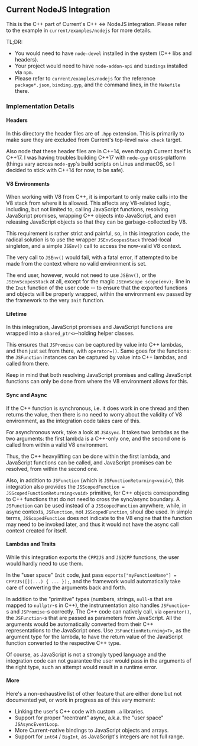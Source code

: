 ## Current NodeJS Integration

This is the C++ part of Current's C++ <=> NodeJS integration. Please refer to the example in `current/examples/nodejs` for more details.

TL;DR:
* You would need to have `node-devel` installed in the system (C++ libs and headers).
* Your project would need to have `node-addon-api` and `bindings` installed via `npm`.
* Please refer to `current/examples/nodejs` for the reference `package*.json`, `binding.gyp`, and the command lines, in the `Makefile` there.

### Implementation Details

#### Headers

In this directory the header files are of `.hpp` extension. This is primarily to make sure they are excluded from Current's top-level `make check` target.

Also node that these header files are in C++14, even though Current itself is C++17. I was having troubles building C++17 with `node-gyp` cross-platform (things vary across `node-gyp`'s build scripts on Linus and macOS, so I decided to stick with C++14 for now, to be safe).

#### V8 Environments

When working with V8 from C++, it is important to only make calls into the V8 stack from where it is allowed. This affects any V8-related logic, including, but not limited to, calling JavaScript functions, resolving JavaScript promises, wrapping C++ objects into JavaScript, and even releasing JavaScript objects so that they can be garbage-collected by V8.

This requirement is rather strict and painful, so, in this integration code, the radical solution is to use the wrapper `JSEnvScopesStack` thread-local singleton, and a simple `JSEnv()` call to access the now-valid V8 context.

The very call to `JSEnv()` would fail, with a fatal error, if attempted to be made from the context where no valid environment is set.

The end user, however, would not need to use `JSEnv()`, or the `JSEnvScopesStack` at all, except for the magic `JSEnvScope scope(env);` line in the `Init` function of the user code -- to ensure that the exported functions and objects will be properly wrapped, within the environment `env` passed by the framework to the very `Init` function.

#### Lifetime

In this integration, JavaScript promises and JavaScript functions are wrapped into a `shared_ptr<>`-holding helper classes.

This ensures that `JSPromise` can be captured by value into C++ lambdas, and then just set from there, with `operator=()`. Same goes for the functions: the `JSFunction` instances can be captured by value into C++ lambdas, and called from there.

Keep in mind that both resolving JavaScript promises and calling JavaScript functions can only be done from where the V8 environment allows for this.

#### Sync and Async

If the C++ function is synchronous, i.e. it does work in one thread and then returns the value, then there is no need to worry about the validity of V8 environment, as the integration code takes care of this.

For asynchronous work, take a look at `JSAsync`. It takes two lambdas as the two arguments: the first lambda is a C++-only one, and the second one is called from within a valid V8 environment.

Thus, the C++ heavylifting can be done within the first lambda, and JavaScript functions can be called, and JavaScript promises can be resolved, from within the second one.

Also, in addition to `JSFunction` (which is `JSFunctionReturning<void>`), this integration also provides the `JSScopedFunction = JSScopedFunctionReturning<void>` primitive, for C++ objects corresponding to C++ functions that do not need to cross the sync/async boundary. A `JSFunction` can be used instead of a `JSScopedFunction` anywhere, while, in async contexts, `JSFunction`, not `JSScopedFunction`, shoul dbe used. In simple terms, `JSScopedFunction` does not indicate to the V8 engine that the function may need to be invoked later, and thus it would not have the async call context created for itself.

#### Lambdas and Traits

While this integration exports the `CPP2JS` and `JS2CPP` functions, the user would hardly need to use them.

In the "user space" `Init` code, just pass `exports["myFunctionName"] = CPP2JS([](...) { ... });`, and the framework would automatically take care of converting the arguments back and forth.

In addition to the "primitive" types (numbers, strings, `null`-s that are mapped to `nullptr`-s in C++), the instrumentation also handles `JSFunction`-s and `JSPromise`-s correctly. The C++ code can natively call, via `operator()`, the `JSFunction`-s that are passed as parameters from JavaScript. All the arguments would be automatically converted from their C++ representations to the JavaScript ones. Use `JSFunctionReturning<T>`, as the argument type for the lambda, to have the return value of the JavaScript function converted to the respective C++ type.

Of course, as JavaScript is not a strongly typed language and the integration code can not guarantee the user would pass in the arguments of the right type, such an attempt would result in a runtime error.

#### More

Here's a non-exhaustive list of other feature that are either done but not documented yet, or work in progress as of this very moment:

* Linking the user's C++ code with custom `.a` libraries.
* Support for proper "reentrant" async, a.k.a. the "user space" `JSAsyncEventLoop`.
* More Current-native bindings to JavaScript objects and arrays.
* Support for `int64` / `BigInt`, as JavaScript's integers are not full range.
